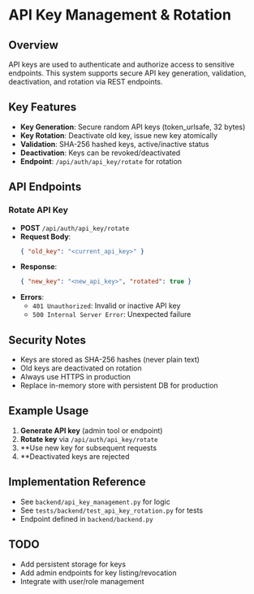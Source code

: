 # API Key Management & Rotation

## Overview
API keys are used to authenticate and authorize access to sensitive endpoints. This system supports secure API key generation, validation, deactivation, and rotation via REST endpoints.

## Key Features
- **Key Generation**: Secure random API keys (token_urlsafe, 32 bytes)
- **Key Rotation**: Deactivate old key, issue new key atomically
- **Validation**: SHA-256 hashed keys, active/inactive status
- **Deactivation**: Keys can be revoked/deactivated
- **Endpoint**: `/api/auth/api_key/rotate` for rotation

## API Endpoints
### Rotate API Key
- **POST** `/api/auth/api_key/rotate`
- **Request Body**:
  ```json
  { "old_key": "<current_api_key>" }
  ```
- **Response**:
  ```json
  { "new_key": "<new_api_key>", "rotated": true }
  ```
- **Errors**:
  - `401 Unauthorized`: Invalid or inactive API key
  - `500 Internal Server Error`: Unexpected failure

## Security Notes
- Keys are stored as SHA-256 hashes (never plain text)
- Old keys are deactivated on rotation
- Always use HTTPS in production
- Replace in-memory store with persistent DB for production

## Example Usage
1. **Generate API key** (admin tool or endpoint)
2. **Rotate key** via `/api/auth/api_key/rotate`
3. **Use new key for subsequent requests
4. **Deactivated keys are rejected

## Implementation Reference
- See `backend/api_key_management.py` for logic
- See `tests/backend/test_api_key_rotation.py` for tests
- Endpoint defined in `backend/backend.py`

## TODO
- Add persistent storage for keys
- Add admin endpoints for key listing/revocation
- Integrate with user/role management
